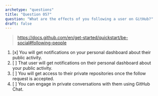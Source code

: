 ```yaml
---
archetype: "questions"
title: "Question 057"
question: "What are the effects of you following a user on GitHub?"
draft: false
---
```



> https://docs.github.com/en/get-started/quickstart/be-social#following-people
1. [x] You will get notifications on your personal dashboard about their public activity.
1. [ ] That user will get notifications on their personal dashboard about your public activity.
1. [ ] You will get access to their private repositories once the follow request is accepted.
1. [ ] You can engage in private conversations with them using GitHub Chat.
